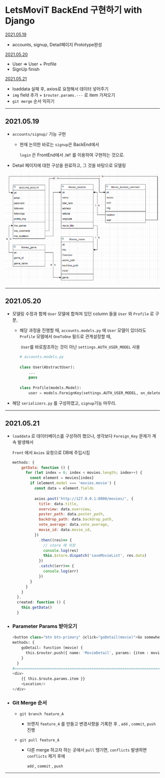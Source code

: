 # LetsMoviT BackEnd 구현하기 with Django

[2021.05.19](#2021.05.19)

- accounts, signup, Detail페이지 Prototype완성

[2021.05.20](#2021.05.20)

- User => User + Profile
- SignUp finish

[2021.05.21](#2021.05.21) 

- loaddata 실패 후,  axios로 요청해서 데이터 넣어주기
- `img` field 추가 + `$router.params.---` 로 item 가져오기
- `git merge` 순서 익히기

---



## 2021.05.19

- `accounts/signup/`  기능 구현

  - 현재 논의한 바로는 `signup`은 BackEnd에서

    `login` 은 FrontEnd에서 `JWT` 를 이용하여 구현하는 것으로.

- Detail 페이지에 대한 구상을 완료하고, 그 것을 바탕으로 모델링

<img src="README.assets/image-20210519173428352.png" alt="image-20210519173428352"  />

---

## 2021.05.20

- 모델링 수정과 함께 `User` 모델에 합쳐져 있던 column 들을 `User` 와 `Profile` 로 구분, 

  - 해당 과정을 진행할 때, `accounts.models.py` 에 `User` 모델이 있더라도 `Profile` 모델에서 `OneToOne` 필드로 관계설정할 때, 

    ​																													`User`를 바로참조하는 것이 아닌 `settings.AUTH_USER_MODEL` 사용

    ```python
    # accounts.models.py
    
    class User(AbstractUser):
        ...
        pass
    
    class Profile(models.Model):
        user = models.ForeignKey(settings.AUTH_USER_MODEL, on_delete=models.CASCADE)
    ```

    

- 해당 `serializers.py` 를 구성하였고, `signup`기능 마무리.

---



## 2021.05.21

- `loaddata` 로 데이터베이스를 구성하려 했으나, 생각보다 `Foreign_Key` 문제가 계속 발생해서 

  `Front` 에서 `Axios` 요청으로 DB에 주입시킴 

  ```javascript
  methods: {
      getData: function () {
        for (let index = 0; index < movies.length; index++) {
          const element = movies[index]
          if (element.model === 'movies.movie') {
            const data = element.fields
  
            axios.post('http://127.0.0.1:8000/movies/', {
              title: data.title,
              overview: data.overview,
              poster_path: data.poster_path,
              backdrop_path: data.backdrop_path,
              vote_average: data.vote_average,
              movie_id: data.movie_id,
            })
              .then((res)=> {
                // store 에 저장
                console.log(res)
                this.$store.dispatch('saveMovieList', res.data)
              })
              .catch((err)=> {
                console.log(err)
              })
          }
        }      
      }
    },
    created: function () {
      this.getData()
    }
  ```

  

- ### Parameter Params 받아오기

  ```python
  <button class="btn btn-primary" @click="goDetail(movie)">Go somewhere</button>
  methods: {
      goDetail: function (movie) {
        this.$router.push({ name: 'MovieDetail', params: {item : movie} })
      }
    }
  #================================================================================
  <div>
      {{ this.$route.params.item }}
      <Location/>
  </div>
  
  ```

- ### Git Merge 순서

  - `git branch feature_A`    

    - 브랜치 `feature_A` 를 만들고 변경사항을 기록한 후 , `add` , `commit`, `push`  진행

  - `git pull feature_A` 

    - 다른 merge 하고자 하는 곳에서 `pull` 땡기면, `conflicts` 발생하면 `conflicts` 제거 후에 

      `add` , `commit` , `push` 

  

---

